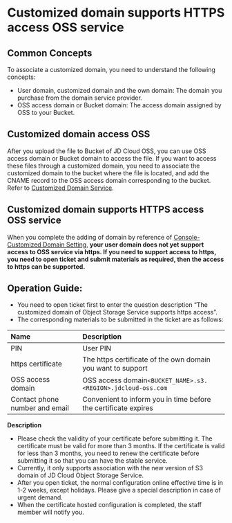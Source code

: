 # Customized domain supports HTTPS access OSS service

## Common Concepts
To associate a customized domain, you need to understand the following concepts:

- User domain, customized domain and the own domain: The domain you purchase from the domain service provider.
- OSS access domain or Bucket domain: The access domain assigned by OSS to your Bucket.

## Customized domain access OSS

After you upload the file to Bucket of JD Cloud OSS, you can use OSS access domain or Bucket domain to access the file. If you want to access these files through a customized domain, you need to associate the customized domain to the bucket where the file is located, and add the CNAME record to the OSS access domain corresponding to the bucket. Refer to [Customized Domain Service](../Operation-Guide/Manage-Bucket/Set-Custom-Domain-Name-2.md).

## Customized domain supports HTTPS access OSS service

When you complete the adding of domain by reference of [Console-Customized Domain Setting](../Operation-Guide/Manage-Bucket/Set-Custom-Domain-Name-2.md),
**your user domain does not yet support access to OSS service via https. If you need to support access to https, you need to open ticket and submit materials as required, then the access to https can be supported.**

## Operation Guide:

* You need to open ticket first to enter the question description “The customized domain of Object Storage Service supports https access”.
* The corresponding materials to be submitted in the ticket are as follows:

|Name                | Description                | 
| :------------------- | :-----------|
|   PIN  |User PIN | 
|  https certificate               | The https certificate of the own domain you want to support   | 
| OSS access domain            | OSS access domain```<BUCKET_NAME>.s3.<REGION>.jdcloud-oss.com ```  | 
| Contact phone number and email        |  Convenient to inform you in time before the certificate expires   |  

**Description**

* Please check the validity of your certificate before submitting it. The certificate must be valid for more than 3 months. If the certificate is valid for less than 3 months, you need to renew the certificate before submitting it so that you can have the stable service.
* Currently, it only supports association with the new version of S3 domain of JD Cloud Object Storage Service.
* After you open ticket, the normal configuration online effective time is in 1-2 weeks, except holidays. Please give a special description in case of urgent demand.
* When the certificate hosted configuration is completed, the staff member will notify you.




